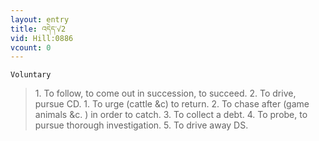 ```yaml
---
layout: entry
title: འདེད་√2
vid: Hill:0886
vcount: 0
---
```

`Voluntary` 
> 1\.
 To follow, to come out in succession, to succeed\.
 2\.
 To drive, pursue CD\.
 1\.
 To urge (cattle &c) to return\.
 2\.
 To chase after (game animals &c\.
) in order to catch\.
 3\.
 To collect a debt\.
 4\.
 To probe, to pursue thorough investigation\.
 5\.
 To drive away DS\.

